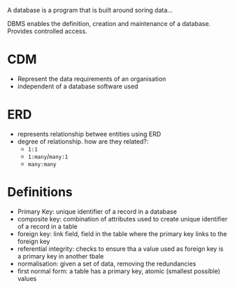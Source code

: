 A database is a program that is built around soring data...

DBMS enables the definition, creation and maintenance of a database. Provides controlled access.

CDM
===
* Represent the data requirements of an organisation
* independent of a database software used

ERD
===
* represents relationship betwee entities using ERD
* degree of relationship. how are they related?:
  * `1:1`
  * `1:many`/`many:1`
  * `many:many`

Definitions
===========
* Primary Key: unique identifier of a record in a database
* composite key: combination of attributes used to create unique identifier of a record in a table
* foreign key: link field, field in the table where the primary key links to the foreign key
* referential integrity: checks to ensure tha a value used as foreign key is a primary key in another tbale
* normalisation: given a set of data, removing the redundancies
* first normal form: a table has a primary key, atomic (smallest possible) values
